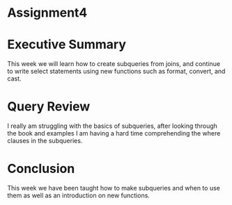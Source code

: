 # Assignment4
# Executive Summary
This week we will learn how to create subqueries from joins, and continue to write select statements using new functions such as format, convert, and cast.
# Query Review
I really am struggling with the basics of subqueries, after looking through the book and examples I am having a hard time comprehending the where clauses in the subqueries. 
# Conclusion
This week we have been taught how to make subqueries and when to use them as well as an introduction on new functions. 
